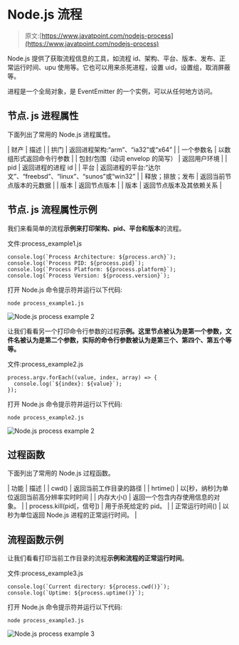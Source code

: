 # Node.js 流程

> 原文:[https://www.javatpoint.com/nodejs-process](https://www.javatpoint.com/nodejs-process)

Node.js 提供了获取流程信息的工具，如流程 id、架构、平台、版本、发布、正常运行时间、upu 使用等。它也可以用来杀死进程，设置 uid，设置组，取消屏蔽等。

进程是一个全局对象，是 EventEmitter 的一个实例，可以从任何地方访问。

## 节点. js 进程属性

下面列出了常用的 Node.js 进程属性。

| 财产 | 描述 |
| 拱门 | 返回进程架构:“arm”、“ia32”或“x64” |
| 一个参数名 | 以数组形式返回命令行参数 |
| 包封/包围（动词 envelop 的简写） | 返回用户环境 |
| pid | 返回进程的进程 id |
| 平台 | 返回进程的平台:“达尔文”、“freebsd”、“linux”、“sunos”或“win32” |
| 释放；排放；发布 | 返回当前节点版本的元数据 |
| 版本 | 返回节点版本 |
| 版本 | 返回节点版本及其依赖关系 |

## 节点. js 流程属性示例

我们来看简单的流程**示例来打印架构、pid、平台和版本**的流程。

文件:process_example1.js

```
console.log(`Process Architecture: ${process.arch}`);
console.log(`Process PID: ${process.pid}`);
console.log(`Process Platform: ${process.platform}`);
console.log(`Process Version: ${process.version}`);

```

打开 Node.js 命令提示符并运行以下代码:

```
node process_example1.js

```

![Node.js process example 2](../Images/7c159e66042a1b94843dcd2a82b632ed.png)

让我们看看另一个打印命令行参数的过程**示例。这里节点被认为是第一个参数，文件名被认为是第二个参数，实际的命令行参数被认为是第三个、第四个、第五个等等。**

文件:process_example2.js

```
process.argv.forEach((value, index, array) => {
  console.log(`${index}: ${value}`);
});

```

打开 Node.js 命令提示符并运行以下代码:

```
node process_example2.js

```

![Node.js process example 2](../Images/19e3dfa6cade74553b3099961a3f82cc.png)

## 过程函数

下面列出了常用的 Node.js 过程函数。

| 功能 | 描述 |
| cwd() | 返回当前工作目录的路径 |
| hrtime() | 以[秒，纳秒]为单位返回当前高分辨率实时时间 |
| 内存大小() | 返回一个包含内存使用信息的对象。 |
| process.kill(pid[，信号]) | 用于杀死给定的 pid。 |
| 正常运行时间() | 以秒为单位返回 Node.js 进程的正常运行时间。 |

## 流程函数示例

让我们看看打印当前工作目录的流程**示例和流程的正常运行时间**。

文件:process_example3.js

```
console.log(`Current directory: ${process.cwd()}`);
console.log(`Uptime: ${process.uptime()}`);

```

打开 Node.js 命令提示符并运行以下代码:

```
node process_example3.js

```

![Node.js process example 3](../Images/02d2184a154144a774ac20be93e28a2f.png)
